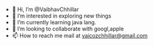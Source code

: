 - 👋 Hi, I’m @VaibhavChhillar
- 👀 I’m interested in exploring new things
- 🌱 I’m currently learning java lang.
- 💞️ I’m looking to collaborate with googl,apple
- 📫 How to reach me mail at vaicozchhillar@gmail.com

<!---
Vaibhav Chhillar/VaibhavChhillar is a ✨ special ✨ repository because its `README.md` (this file) appears on your GitHub profile.
You can click the Preview link to take a look at your changes.
--->

